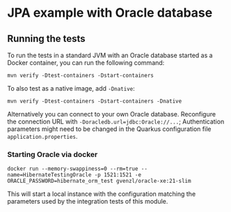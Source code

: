 # JPA example with Oracle database

## Running the tests


To run the tests in a standard JVM with an Oracle database started as a Docker container, you can run the following command:

```
mvn verify -Dtest-containers -Dstart-containers
```

To also test as a native image, add `-Dnative`:

```
mvn verify -Dtest-containers -Dstart-containers -Dnative
```

Alternatively you can connect to your own Oracle database.
Reconfigure the connection URL with `-Doracledb.url=jdbc:Oracle://...`;
Authentication parameters might need to be changed in the Quarkus configuration file `application.properties`.

### Starting Oracle via docker

```
docker run --memory-swappiness=0 --rm=true --name=HibernateTestingOracle -p 1521:1521 -e ORACLE_PASSWORD=hibernate_orm_test gvenzl/oracle-xe:21-slim
```

This will start a local instance with the configuration matching the parameters used by the integration tests of this module.

